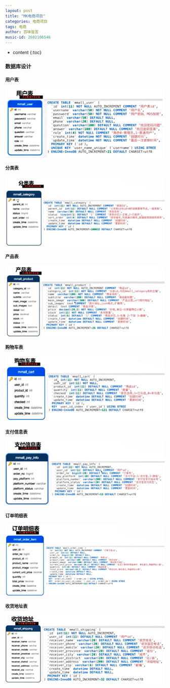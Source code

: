 ```yaml
---
layout: post
title: "MK电商项目"
categories: 电商项目
tags: 电商
author: 百味皆苦
music-id: 2602106546
---
```


* content
{:toc}
### 数据库设计

#### 用户表

![](../images/dianshang/dianshangbiao1.png)

#### 分类表

![](../images/dianshang/dianshangbiao2.png)

#### 产品表

![](../images/dianshang/dianshangbiao3.png)

#### 购物车表

![](../images/dianshang/dianshangbiao4.png)

#### 支付信息表

![](../images/dianshang/dianshangbiao5.png)

#### 订单明细表

![](../images/dianshang/dianshangbiao6.png)

#### 收货地址表

![](../images/dianshang/dianshangbiao7.png)